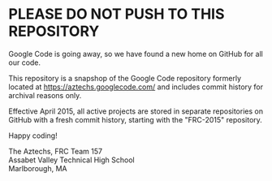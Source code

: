 # PLEASE DO NOT PUSH TO THIS REPOSITORY

Google Code is going away, so we have found a new home on GitHub for all our code.

This repository is a snapshop of the Google Code repository formerly located at https://aztechs.googlecode.com/ 
and includes commit history for archival reasons only.

Effective April 2015, all active projects are stored in separate repositories on GitHub with a fresh commit history, starting with the "FRC-2015" repository.

Happy coding!


The Aztechs, FRC Team 157<br/>
Assabet Valley Technical High School<br/>
Marlborough, MA
